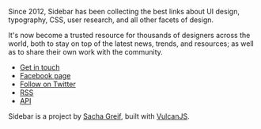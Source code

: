 Since 2012, Sidebar has been collecting the best links about UI design, typography, CSS, user research, and all other facets of design. 

It's now become a trusted resource for thousands of designers across the world, both to stay on top of the latest news, trends, and resources; as well as to share their own work with the community. 

- [Get in touch](mailto:hello@sidebar.io)
- [Facebook page](https://www.facebook.com/SidebarIO)
- [Follow on Twitter](https://twitter.com/SidebarIO)
- [RSS](/feed.xml)
- [API](/api)

Sidebar is a project by [Sacha Greif](http://sachagreif.com), built with [VulcanJS](http://vulcanjs.org).
